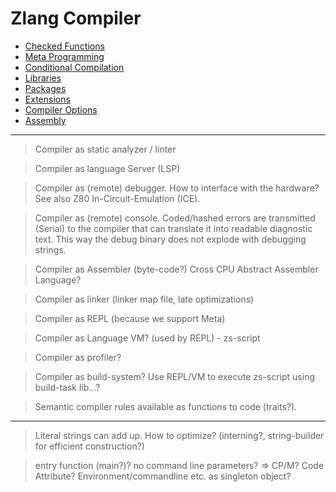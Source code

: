 # Zlang Compiler

- [Checked Functions](checked.md)
- [Meta Programming](meta.md)
- [Conditional Compilation](conditional.md)
- [Libraries](libraries.md)
- [Packages](packages.md)
- [Extensions](extensions.md)
- [Compiler Options](options.md)
- [Assembly](assembly.md)

---

> Compiler as static analyzer / linter

> Compiler as language Server (LSP)

> Compiler as (remote) debugger. How to interface with the hardware? See also Z80 In-Circuit-Emulation (ICE).

> Compiler as (remote) console. Coded/hashed errors are transmitted (Serial) to the compiler that can translate it into readable diagnostic text. This way the debug binary does not explode with debugging strings.

> Compiler as Assembler (byte-code?) Cross CPU Abstract Assembler Language?

> Compiler as linker (linker map file, late optimizations)

> Compiler as REPL (because we support Meta)

> Compiler as Language VM? (used by REPL) - zs-script

> Compiler as profiler?

> Compiler as build-system? Use REPL/VM to execute zs-script using build-task lib...?

> Semantic compiler rules available as functions to code (traits?).

---

> Literal strings can add up. How to optimize? (interning?, string-builder for efficient construction?)

> entry function (main?)? no command line parameters? => CP/M? Code Attribute? Environment/commandline etc. as singleton object?
